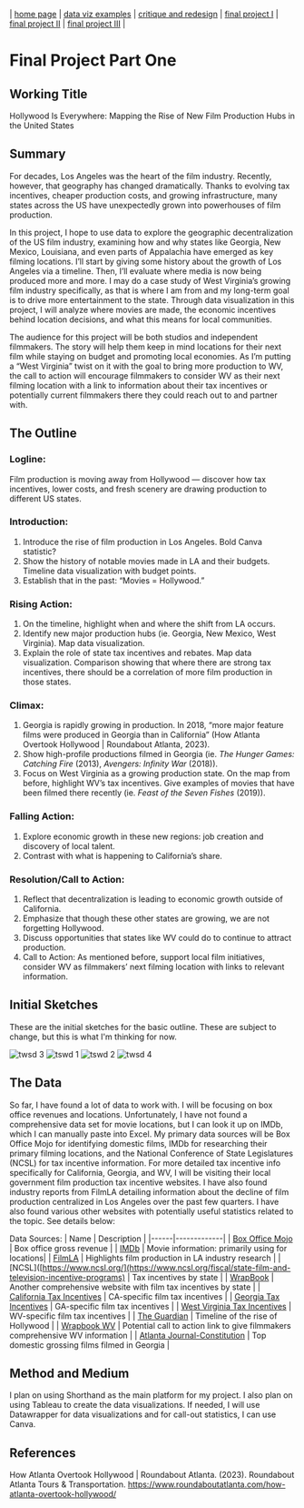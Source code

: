 | [home page](https://cflanery-data.github.io/caraf_portfolio/) | [data viz examples](dataviz-examples) | [critique and redesign](makeover-monday.md) | [final project I](final-project-part-one) | [final project II](final-project-part-two) | [final project III](final-project-part-three) |

# Final Project Part One

## Working Title
Hollywood Is Everywhere: Mapping the Rise of New Film Production Hubs in the United States

## Summary
For decades, Los Angeles was the heart of the film industry. Recently, however, that geography has changed dramatically. Thanks to evolving tax incentives, cheaper production costs, and growing infrastructure, many states across the US have unexpectedly grown into powerhouses of film production.

In this project, I hope to use data to explore the geographic decentralization of the US film industry, examining how and why states like Georgia, New Mexico, Louisiana, and even parts of Appalachia have emerged as key filming locations. I’ll start by giving some history about the growth of Los Angeles via a timeline. Then, I’ll evaluate where media is now being produced more and more. I may do a case study of West Virginia’s growing film industry specifically, as that is where I am from and my long-term goal is to drive more entertainment to the state. Through data visualization in this project, I will analyze where movies are made, the economic incentives behind location decisions, and what this means for local communities. 

The audience for this project will be both studios and independent filmmakers. The story will help them keep in mind locations for their next film while staying on budget and promoting local economies. As I’m putting a “West Virginia” twist on it with the goal to bring more production to WV, the call to action will encourage filmmakers to consider WV as their next filming location with a link to information about their tax incentives or potentially current filmmakers there they could reach out to and partner with. 

## The Outline
### Logline: 
Film production is moving away from Hollywood — discover how tax incentives, lower costs, and fresh scenery are drawing production to different US states. 

### Introduction: 
1. Introduce the rise of film production in Los Angeles. Bold Canva statistic?
2. Show the history of notable movies made in LA and their budgets. Timeline data visualization with budget points. 
3. Establish that in the past: “Movies = Hollywood.”

### Rising Action: 
1. On the timeline, highlight when and where the shift from LA occurs.  
2. Identify new major production hubs (ie. Georgia, New Mexico, West Virginia). Map data visualization. 
3. Explain the role of state tax incentives and rebates. Map data visualization. Comparison showing that where there are strong tax incentives, there should be a correlation of more film production in those states. 

### Climax: 
1. Georgia is rapidly growing in production. In 2018, “more major feature films were produced in Georgia than in California” (How Atlanta Overtook Hollywood | Roundabout Atlanta, 2023). 
2. Show high-profile productions filmed in Georgia (ie. _The Hunger Games: Catching Fire_ (2013), _Avengers: Infinity War_ (2018)). 
3. Focus on West Virginia as a growing production state. On the map from before, highlight WV’s tax incentives. 
Give examples of movies that have been filmed there recently (ie. _Feast of the Seven Fishes_ (2019)).  

### Falling Action: 
1. Explore economic growth in these new regions: job creation and discovery of local talent. 
2. Contrast with what is happening to California’s share. 

### Resolution/Call to Action:
1. Reflect that decentralization is leading to economic growth outside of California. 
2. Emphasize that though these other states are growing, we are not forgetting Hollywood. 
3. Discuss opportunities that states like WV could do to continue to attract production.
4. Call to Action: As mentioned before, support local film initiatives, consider WV as filmmakers’ next filming location with links to relevant information. 

## Initial Sketches
These are the initial sketches for the basic outline. These are subject to change, but this is what I'm thinking for now. 

![twsd 3](https://github.com/user-attachments/assets/913341d0-06a9-471d-8908-c3b562adad86)
![tswd 1](https://github.com/user-attachments/assets/3fdd3f39-5438-4ce7-a136-ad51cee8cc6f)
![tswd 2](https://github.com/user-attachments/assets/df664301-24af-4779-a89c-3e63c6bca4e0)
![twsd 4](https://github.com/user-attachments/assets/1d28e9ec-1bcf-4e88-a76e-cbd9dab7aae6)

## The Data 
So far, I have found a lot of data to work with. I will be focusing on box office revenues and locations. Unfortunately, I have not found a comprehensive data set for movie locations, but I can look it up on IMDb, which I can manually paste into Excel. My primary data sources will be Box Office Mojo for identifying domestic films, IMDb for researching their primary filming locations, and the National Conference of State Legislatures (NCSL) for tax incentive information. For more detailed tax incentive info specifically for California, Georgia, and WV, I will be visiting their local government film production tax incentive websites. I have also found industry reports from FilmLA detailing information about the decline of film production centralized in Los Angeles over the past few quarters. I have also found various other websites with potentially useful statistics related to the topic. See details below: 

Data Sources:
| Name | Description |
|------|-------------|
| [Box Office Mojo](https://www.boxofficemojo.com/) | Box office gross revenue |
| [IMDb](https://www.imdb.com/) | Movie information: primarily using for locations|
| [FilmLA](https://filmla.com/our-services/research/) | Highlights film production in LA industry research |
| [NCSL]([https://www.ncsl.org/](https://www.ncsl.org/fiscal/state-film-and-television-incentive-programs) | Tax incentives by state |
| [WrapBook](https://www.wrapbook.com/blog/film-industry-tax-incentives) | Another comprehensive website with film tax incentives by state |
| [California Tax Incentives](https://film.ca.gov/tax-credit/) | CA-specific film tax incentives |
| [Georgia Tax Incentives](https://georgia.org/industries/film-entertainment/georgia-film-tv-production/production-incentives) | GA-specific film tax incentives |
| [West Virginia Tax Incentives](https://westvirginia.gov/filmincentives/) | WV-specific film tax incentives |
| [The Guardian](https://www.theguardian.com/film/2010/feb/28/philip-french-best-hollywood-films) | Timeline of the rise of Hollywood |
| [Wrapbook WV](https://www.wrapbook.com/blog/west-virginia-film-office) | Potential call to action link to give filmmakers comprehensive WV information |
| [Atlanta Journal-Constitution](https://www.ajc.com/blog/buzz/top-grossing-films-shot-georgia-since-2008/joqaWPplc0L2mKzwmcNMwK/) | Top domestic grossing films filmed in Georgia |

## Method and Medium
I plan on using Shorthand as the main platform for my project. I also plan on using Tableau to create the data visualizations. If needed, I will use Datawrapper for data visualizations and for call-out statistics, I can use Canva. 

## References
How Atlanta Overtook Hollywood | Roundabout Atlanta. (2023). Roundabout Atlanta Tours & Transportation. https://www.roundaboutatlanta.com/how-atlanta-overtook-hollywood/
